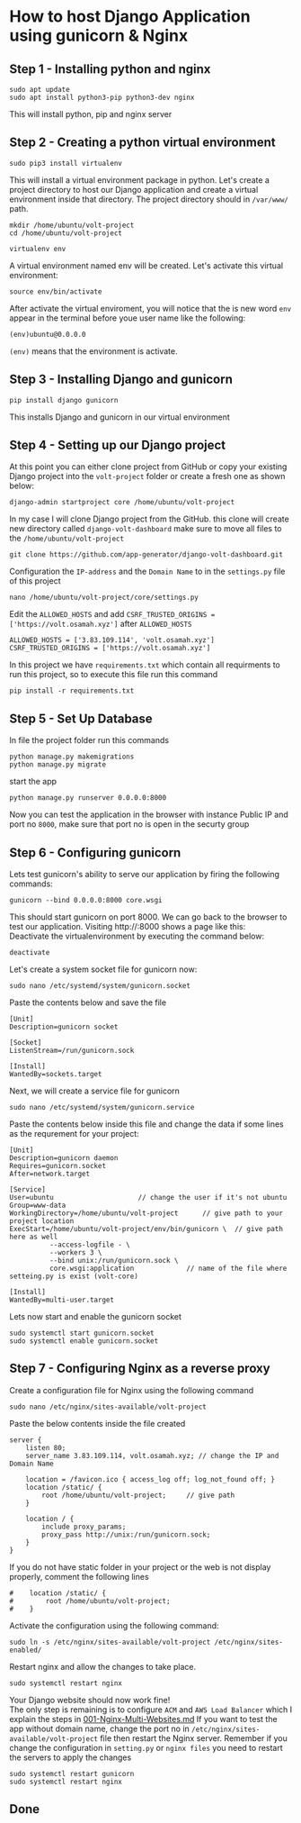# How to host Django Application using gunicorn & Nginx


## Step 1 - Installing python and nginx
```
sudo apt update
sudo apt install python3-pip python3-dev nginx
```
This will install python, pip and nginx server

## Step 2 - Creating a python virtual environment 
```
sudo pip3 install virtualenv
```
This will install a virtual environment package in python. Let's create a project directory to host our Django application and create a virtual environment inside that directory. The project directory should in `/var/www/` path.
```
mkdir /home/ubuntu/volt-project
cd /home/ubuntu/volt-project
```
```
virtualenv env
```
A virtual environment named env will be created. Let's activate this virtual environment:
```
source env/bin/activate
```
After activate the virtual enviroment, you will notice that the is new word `env` appear in the terminal before youe user name like the following:
```
(env)ubuntu@0.0.0.0
```
`(env)` means that the environment is activate.

## Step 3 - Installing Django and gunicorn
```
pip install django gunicorn
```
This installs Django and gunicorn in our virtual environment

## Step 4 - Setting up our Django project
At this point you can either clone project from GitHub or copy your existing Django project into the `volt-project` folder or create a fresh one as shown below:
```
django-admin startproject core /home/ubuntu/volt-project
```
In my case I will clone Django project from the GitHub. this clone will create new directory called `django-volt-dashboard` make sure to move all files to the `/home/ubuntu/volt-project`
```
git clone https://github.com/app-generator/django-volt-dashboard.git
```
Configuration the `IP-address` and the `Domain Name` to in the `settings.py` file of this project
```
nano /home/ubuntu/volt-project/core/settings.py
```
Edit the `ALLOWED_HOSTS` and add `CSRF_TRUSTED_ORIGINS = ['https://volt.osamah.xyz']` after `ALLOWED_HOSTS`
```
ALLOWED_HOSTS = ['3.83.109.114', 'volt.osamah.xyz']
CSRF_TRUSTED_ORIGINS = ['https://volt.osamah.xyz']
```
In this project we have `requirements.txt` which contain all requirments to run this project, so to execute this file run this command
```
pip install -r requirements.txt
```

## Step 5 - Set Up Database
In file the project folder run this commands
```
python manage.py makemigrations
python manage.py migrate
```
start the app
```
python manage.py runserver 0.0.0.0:8000
```
Now you can test the application in the browser with instance Public IP and port no `8000`, make sure that port no is open in the securty group

## Step 6 - Configuring gunicorn
Lets test gunicorn's ability to serve our application by firing the following commands:
```
gunicorn --bind 0.0.0.0:8000 core.wsgi
```
This should start gunicorn on port 8000. We can go back to the browser to test our application. Visiting http://<ip-address>:8000 shows a page like this:  
Deactivate the virtualenvironment by executing the command below:
```
deactivate
```
Let's create a system socket file for gunicorn now:
```
sudo nano /etc/systemd/system/gunicorn.socket
```
Paste the contents below and save the file
```
[Unit]
Description=gunicorn socket

[Socket]
ListenStream=/run/gunicorn.sock

[Install]
WantedBy=sockets.target
```
Next, we will create a service file for gunicorn
```
sudo nano /etc/systemd/system/gunicorn.service
```
Paste the contents below inside this file and change the data if some lines as the requrement for your project:
```
[Unit]
Description=gunicorn daemon
Requires=gunicorn.socket
After=network.target

[Service]
User=ubuntu						// change the user if it's not ubuntu
Group=www-data
WorkingDirectory=/home/ubuntu/volt-project		// give path to your project location
ExecStart=/home/ubuntu/volt-project/env/bin/gunicorn \	// give path here as well
          --access-logfile - \
          --workers 3 \
          --bind unix:/run/gunicorn.sock \
          core.wsgi:application				// name of the file where setteing.py is exist (volt-core) 

[Install]
WantedBy=multi-user.target
```
Lets now start and enable the gunicorn socket
```
sudo systemctl start gunicorn.socket
sudo systemctl enable gunicorn.socket
```

## Step 7 - Configuring Nginx as a reverse proxy
Create a configuration file for Nginx using the following command
```
sudo nano /etc/nginx/sites-available/volt-project
```
Paste the below contents inside the file created
```
server {
    listen 80;
    server_name 3.83.109.114, volt.osamah.xyz; // change the IP and Domain Name

    location = /favicon.ico { access_log off; log_not_found off; }
    location /static/ {
        root /home/ubuntu/volt-project;		// give path
    }

    location / {
        include proxy_params;
        proxy_pass http://unix:/run/gunicorn.sock;
    }
}
```
If you do not have static folder in your project or the web is not display properly, comment the following lines
```
#    location /static/ {
#        root /home/ubuntu/volt-project;         
#    }
```
Activate the configuration using the following command:
```
sudo ln -s /etc/nginx/sites-available/volt-project /etc/nginx/sites-enabled/
```
Restart nginx and allow the changes to take place.
```
sudo systemctl restart nginx
```
Your Django website should now work fine!  
The only step is remaining is to configure `ACM` and `AWS Load Balancer` which I explain the steps in [001-Nginx-Multi-Websites.md](https://github.com/NubeEra-Abad/EmpDailyActivities/blob/Osamah999/Nginx/001-Nginx-Multi-Websites.md)
If you want to test the app without domain name, change the port no in `/etc/nginx/sites-available/volt-project` file then restart the Nginx server.
Remember if you change the configuration in `setting.py` or `nginx files` you need to restart the servers to apply the changes
```
sudo systemctl restart gunicorn
sudo systemctl restart nginx
```
## Done
